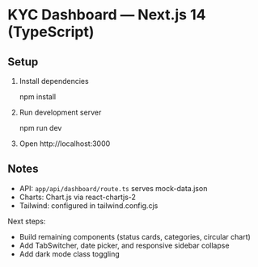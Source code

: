 # KYC Dashboard — Next.js 14 (TypeScript)

## Setup

1. Install dependencies

   npm install

2. Run development server

   npm run dev

3. Open http://localhost:3000

## Notes
- API: `app/api/dashboard/route.ts` serves mock-data.json
- Charts: Chart.js via react-chartjs-2
- Tailwind: configured in tailwind.config.cjs

Next steps:
- Build remaining components (status cards, categories, circular chart)
- Add TabSwitcher, date picker, and responsive sidebar collapse
- Add dark mode class toggling